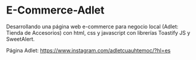 # E-Commerce-Adlet
Desarrollando una página web e-commerce para negocio local (Adlet: Tienda de Accesorios) con html, css y javascript con librerías Toastify JS y SweetAlert.

Página Adlet: https://www.instagram.com/adletcuauhtemoc/?hl=es
